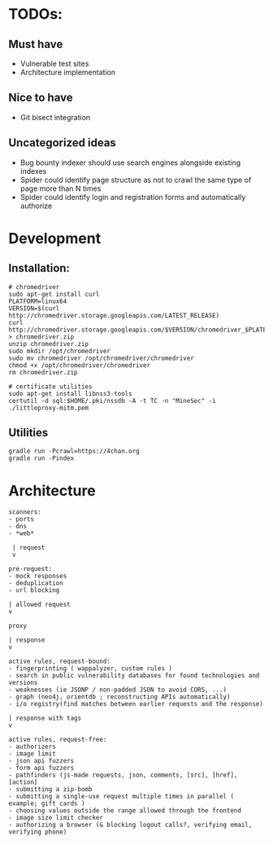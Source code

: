 
# TODOs:

## Must have

- Vulnerable test sites
- Architecture implementation

## Nice to have

- Git bisect integration

## Uncategorized ideas

- Bug bounty indexer should use search engines alongside existing indexes
- Spider could identify page structure as not to crawl the same type of page more than N times
- Spider could identify login and registration forms and automatically authorize

# Development

## Installation:

    # chromedriver
    sudo apt-get install curl
    PLATFORM=linux64
    VERSION=$(curl http://chromedriver.storage.googleapis.com/LATEST_RELEASE)
    curl http://chromedriver.storage.googleapis.com/$VERSION/chromedriver_$PLATFORM.zip > chromedriver.zip
    unzip chromedriver.zip
    sudo mkdir /opt/chromedriver
    sudo mv chromedriver /opt/chromedriver/chromedriver
    chmod +x /opt/chromedriver/chromedriver
    rm chromedriver.zip

    # certificate utilities
    sudo apt-get install libnss3-tools
    certutil -d sql:$HOME/.pki/nssdb -A -t TC -n "MineSec" -i ./littleproxy-mitm.pem

## Utilities

    gradle run -Pcrawl=https://4chan.org
    gradle run -Pindex

# Architecture

    scanners:
    - ports
    - dns
    - *web*

     | request
     v

    pre-request:
    - mock responses
    - deduplication
    - url blocking

    | allowed request
    v

    proxy
    
    | response
    v
    
    active rules, request-bound:
    - fingerprinting ( wappalyzer, custom rules )
    - search in public vulnerability databases for found technologies and versions
    - weaknesses (ie JSONP / non-padded JSON to avoid CORS, ...)
    - graph (neo4j, orientdb ; reconstructing APIs automatically)
    - i/o registry(find matches between earlier requests and the response)

    | response with tags
    v

    active rules, request-free:
    - authorizers
    - image limit
    - json api fuzzers
    - form api fuzzers
    - pathfinders (js-made requests, json, comments, [src], [href], [action]
    - submitting a zip-bomb
    - submitting a single-use request multiple times in parallel ( example; gift cards )
    - choosing values outside the range allowed through the frontend
    - image size limit checker
    - authorizing a browser (& blocking logout calls?, verifying email, verifying phone)
